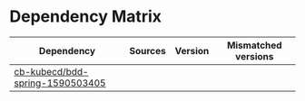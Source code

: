 # Dependency Matrix

Dependency | Sources | Version | Mismatched versions
---------- | ------- | ------- | -------------------
[cb-kubecd/bdd-spring-1590503405](https://github.com/cb-kubecd/bdd-spring-1590503405.git) |  | []() | 

